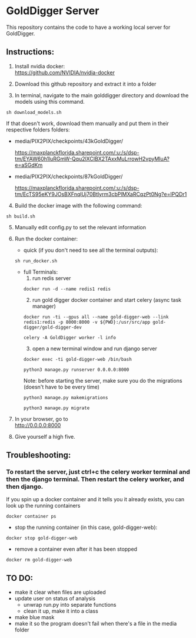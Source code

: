 # GoldDigger Server

This repository contains the code to have a working local server for GoldDigger.

## Instructions:

1. Install nvidia docker:  
    https://github.com/NVIDIA/nvidia-docker

2. Download this github repository and extract it into a folder

3. In terminal, navigate to the main golddigger directory and download the models using this command.
```
sh download_models.sh
```

If that doesn't work, download them manually and put them in their respective folders folders:

- media/PIX2PIX/checkpoints/43kGoldDigger/  

    https://maxplanckflorida.sharepoint.com/:u:/s/dsp-tm/EYAW60h1luRGmW-Qqu2lXCIBX2TAxxMuLrrowH2vpyMIuA?e=aSGdKm

- media/PIX2PIX/checkpoints/87kGoldDigger/  

    https://maxplanckflorida.sharepoint.com/:u:/s/dsp-tm/EcTS95eKY9JOsBXFnqlUj70Btlyrm3cbPlMXaRCqzPt0Ng?e=IPQDr1
    
4. Build the docker image with the following command:
```
sh build.sh
```
5. Manually edit config.py to set the relevant information

6. Run the docker container:  
    - quick (if you don't need to see all the terminal outputs):
    ```
    sh run_docker.sh
    ```
    - full Terminals:
        1. run redis server  
        ```
        docker run -d --name redis1 redis
        ```
        2. run gold digger docker container and start celery (async task manager)
        ```
        docker run -ti --gpus all --name gold-digger-web --link redis1:redis -p 8000:8000 -v ${PWD}:/usr/src/app gold-digger/gold-digger-dev
        
        celery -A GoldDigger worker -l info
        ```
        3. open a new terminal window and run django server
        ```
        docker exec -ti gold-digger-web /bin/bash

        python3 manage.py runserver 0.0.0.0:8000 
        ```
        Note: before starting the server, make sure you do the migrations (doesn't have to be every time)
        ```
        python3 manage.py makemigrations
        
        python3 manage.py migrate
        ```


7. In your browser, go to   
    http://0.0.0.0:8000

8. Give yourself a high five.

## Troubleshooting:

### To restart the server, just ctrl+c the celery worker terminal and then the django terminal. Then restart the celery worker, and then django.

If you spin up a docker container and it tells you it already exists, you can
look up the running containers
```
docker container ps
```
- stop the running container (in this case, gold-digger-web):
```
docker stop gold-digger-web
```
- remove a container even after it has been stopped
```
docker rm gold-digger-web
```

## TO DO:
- make it clear when files are uploaded
- update user on status of analysis
    - unwrap run.py into separate functions
    - clean it up, make it into a class
- make blue mask
- make it so the program doesn't fail when there's a file in the media folder
